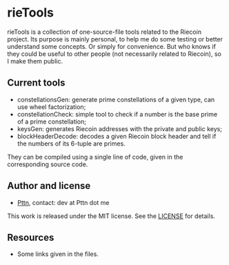 # rieTools

rieTools is a collection of one-source-file tools related to the Riecoin project. Its purpose is mainly personal, to help me do some testing or better understand some concepts. Or simply for convenience. But who knows if they could be useful to other people (not necessarily related to Riecoin), so I make them public.

## Current tools

* constellationsGen: generate prime constellations of a given type, can use wheel factorization;
* constellationCheck: simple tool to check if a number is the base prime of a prime constellation;
* keysGen: generates Riecoin addresses with the private and public keys;
* blockHeaderDecode: decodes a given Riecoin block header and tell if the numbers of its 6-tuple are primes.

They can be compiled using a single line of code, given in the corresponding source code.

## Author and license

* [Pttn](https://github.com/Pttn), contact: dev at Pttn dot me

This work is released under the MIT license. See the [LICENSE](LICENSE) for details.

## Resources

* Some links given in the files.
